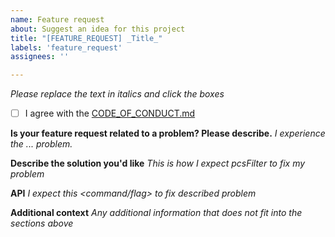 ```yaml
---
name: Feature request
about: Suggest an idea for this project
title: "[FEATURE_REQUEST] _Title_"
labels: 'feature_request'
assignees: ''

---
```


_Please replace the text in italics and click the boxes_

- [ ] I agree with the [CODE_OF_CONDUCT.md](../../CODE_OF_CONDUCT.md)

**Is your feature request related to a problem? Please describe.**
_I experience the ... problem._

**Describe the solution you'd like**
_This is how I expect pcsFilter to fix my problem_

**API**
_I expect this <command/flag> to fix described problem_

**Additional context**
_Any additional information that does not fit into the sections above_
